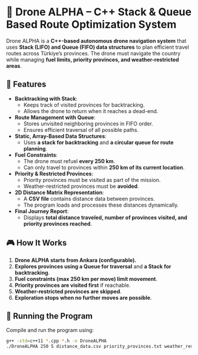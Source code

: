# 🚁 Drone ALPHA – C++ Stack & Queue Based Route Optimization System

Drone ALPHA is a **C++-based autonomous drone navigation system** that uses **Stack (LIFO) and Queue (FIFO) data structures** to plan efficient travel routes across Türkiye’s provinces. The drone must navigate the country while managing **fuel limits, priority provinces, and weather-restricted areas**.

## 📌 Features
- **Backtracking with Stack**:
  - Keeps track of visited provinces for backtracking.
  - Allows the drone to return when it reaches a dead-end.
- **Route Management with Queue**:
  - Stores unvisited neighboring provinces in FIFO order.
  - Ensures efficient traversal of all possible paths.
- **Static, Array-Based Data Structures**:
  - Uses **a stack for backtracking** and **a circular queue for route planning**.
- **Fuel Constraints**:
  - The drone must refuel **every 250 km**.
  - Can only travel to provinces within **250 km of its current location**.
- **Priority & Restricted Provinces**:
  - Priority provinces must be visited as part of the mission.
  - Weather-restricted provinces must be **avoided**.
- **2D Distance Matrix Representation**:
  - A **CSV file** contains distance data between provinces.
  - The program loads and processes these distances dynamically.
- **Final Journey Report**:
  - Displays **total distance traveled, number of provinces visited, and priority provinces reached**.

## 🎮 How It Works
1. **Drone ALPHA starts from Ankara (configurable).**
2. **Explores provinces using a Queue for traversal** and **a Stack for backtracking**.
3. **Fuel constraints (max 250 km per move) limit movement**.
4. **Priority provinces are visited first** if reachable.
5. **Weather-restricted provinces are skipped**.
6. **Exploration stops when no further moves are possible**.

## 🚀 Running the Program
Compile and run the program using:
```bash
g++ -std=c++11 *.cpp *.h -o DroneALPHA
./DroneALPHA 250 5 distance_data.csv priority_provinces.txt weather_restricted_provinces.txt


